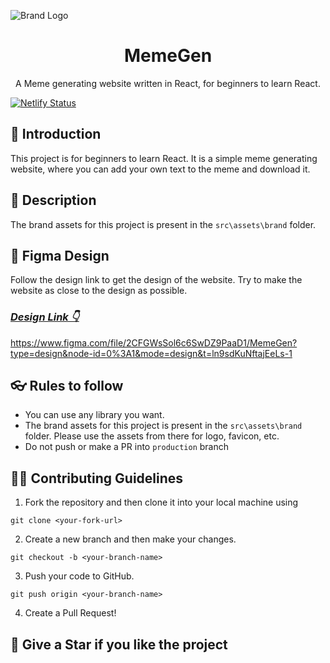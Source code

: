 
![Brand Logo](https://github.com/TechStarHub/meme-gen/assets/85790967/2c48637d-3acc-482e-90ed-6bf4ec6b67d7)

<h1 align="center"> MemeGen </h1>

<p align="center">
A Meme generating website written in React, for beginners to learn React. 
</p>

[![Netlify Status](https://api.netlify.com/api/v1/badges/f297ef57-dc08-4bbb-ac99-3154834b27a0/deploy-status)](https://app.netlify.com/sites/memegeno/deploys)

## 📌 Introduction
This project is for beginners to learn React. It is a simple meme generating website, where you can add your own text to the meme and download it.

## 🎃 Description

The brand assets for this project is present in the `src\assets\brand` folder. 

## 🌳 Figma Design 
Follow the design link to get the design of the website. Try to make the website as close to the design as possible. 
### [***Design Link 👇***](https://www.figma.com/file/2CFGWsSol6c6SwDZ9PaaD1/MemeGen?type=design&node-id=0%3A1&mode=design&t=ln9sdKuNftajEeLs-1)
https://www.figma.com/file/2CFGWsSol6c6SwDZ9PaaD1/MemeGen?type=design&node-id=0%3A1&mode=design&t=ln9sdKuNftajEeLs-1

## 👓 Rules to follow 

- You can use any library you want.
- The brand assets for this project is present in the `src\assets\brand` folder. Please use the assets from there for logo, favicon, etc.
- Do not push or make a PR into `production` branch

## 👩‍💻 Contributing Guidelines

1. Fork the repository and then clone it into your local machine using 
```
git clone <your-fork-url>
```

2. Create a new branch and then make your changes.
```
git checkout -b <your-branch-name>
```

3. Push your code to GitHub.
```
git push origin <your-branch-name>
```

4. Create a Pull Request!

## 🌟 Give a Star if you like the project
